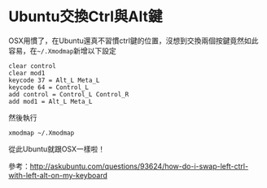 # Ubuntu交換Ctrl與Alt鍵

OSX用慣了，在Ubuntu還真不習慣ctrl鍵的位置，沒想到交換兩個按鍵竟然如此容易，在`~/.Xmodmap`新增以下設定

```
clear control
clear mod1
keycode 37 = Alt_L Meta_L
keycode 64 = Control_L
add control = Control_L Control_R
add mod1 = Alt_L Meta_L
```

然後執行

```
xmodmap ~/.Xmodmap
```

從此Ubuntu就跟OSX一樣啦！

參考：http://askubuntu.com/questions/93624/how-do-i-swap-left-ctrl-with-left-alt-on-my-keyboard
